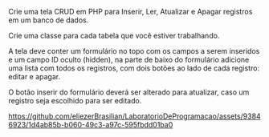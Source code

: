 Crie uma tela CRUD em PHP para Inserir, Ler, Atualizar e Apagar registros em um banco de dados.

Crie uma classe para cada tabela que você estiver trabalhando.

A tela deve conter um formulário no topo com os campos a serem inseridos e um campo ID oculto (hidden), na parte de baixo do formulário adicione uma lista com todos os registros, com dois botões ao lado de cada registro: editar e apagar.

O botão inserir do formulário deverá ser alterado para atualizar, caso um registro seja escolhido para ser editado.


https://github.com/eliezerBrasilian/LaboratorioDeProgramacao/assets/93846923/1d4ab85b-b060-49c3-a97c-595fbdd01ba0

